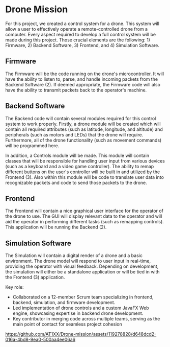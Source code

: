 # Drone Mission

For this project, we created a control system for a drone. This system will allow a user
to effectively operate a remote-controlled drone from a computer. Every aspect required to
develop a full control system will be made during this project. Those crucial elements are the
following: 1) Firmware, 2) Backend Software, 3) Frontend, and 4) Simulation Software.

## Firmware
The Firmware will be the code running on the drone's microcontroller. It will have the ability to
listen to, parse, and handle incoming packets from the Backend Software (2). If deemed
appropriate, the Firmware code will also have the ability to transmit packets back to the
operator's machine.

## Backend Software
The Backend code will contain several modules required for this control system to work
properly. Firstly, a drone module will be created which will contain all required attributes (such as
latitude, longitude, and altitude) and peripherals (such as motors and LEDs) that the drone will
require. Furthermore, all of the drone functionality (such as movement commands) will be
programmed here.

In addition, a Controls module will be made. This module will contain classes that will be
responsible for handling user input from various devices (such as a keyboard and a video game
controller). The ability to remap different buttons on the user's controller will be built in and
utilized by the Frontend (3). Also within this module will be code to translate user data into
recognizable packets and code to send those packets to the drone.

## Frontend
The Frontend will contain a nice graphical user interface for the operator of the drone to use.
The GUI will display relevant data to the operator and will aid the operator in performing different
tasks (such as remapping controls). This application will be running the Backend (2).

## Simulation Software
The Simulation will contain a digital render of a drone and a basic environment. The drone
model will respond to user input in real-time, providing the operator with visual feedback.
Depending on development, the simulation will either be a standalone application or will be tied
in with the Frontend (3) application.

Key role:
- Collaborated on a 12-member Scrum team specializing in frontend, backend, simulation, and firmware development.
- Led implementation of drone controls and a custom JavaFX Web engine, showcasing expertise in backend drone development.
- Key contributor in merging code across multiple teams, serving as the main point of contact for seamless project cohesion


https://github.com/AT1XX/Drone-mission/assets/119278828/d648dcd2-016a-4bd8-9ea0-500aa4ee06a6

